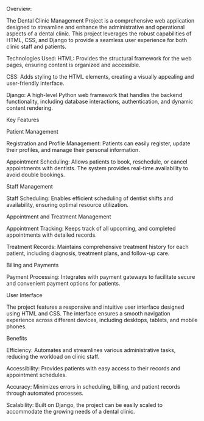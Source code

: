 Overview:

The Dental Clinic Management Project is a comprehensive web application designed to streamline and enhance the administrative and operational aspects of a dental clinic. This project leverages the robust capabilities of HTML, CSS, and Django to provide a seamless user experience for both clinic staff and patients.


Technologies Used:
HTML: Provides the structural framework for the web pages, ensuring content is organized and accessible.

CSS: Adds styling to the HTML elements, creating a visually appealing and user-friendly interface.

Django: A high-level Python web framework that handles the backend functionality, including database interactions, authentication, and dynamic content rendering.




Key Features

Patient Management

Registration and Profile Management: Patients can easily register, update their profiles, and manage their personal information.

Appointment Scheduling: Allows patients to book, reschedule, or cancel appointments with dentists. The system provides real-time availability to avoid double bookings.



Staff Management

Staff Scheduling: Enables efficient scheduling of dentist shifts and availability, ensuring optimal resource utilization.



Appointment and Treatment Management

Appointment Tracking: Keeps track of all upcoming, and completed appointments with detailed records.

Treatment Records: Maintains comprehensive treatment history for each patient, including diagnosis, treatment plans, and follow-up care.



Billing and Payments

Payment Processing: Integrates with payment gateways to facilitate secure and convenient payment options for patients.



User Interface

The project features a responsive and intuitive user interface designed using HTML and CSS. The interface ensures a smooth navigation experience across different devices, including desktops, tablets, and mobile phones.



Benefits

Efficiency: Automates and streamlines various administrative tasks, reducing the workload on clinic staff.

Accessibility: Provides patients with easy access to their records and appointment schedules.

Accuracy: Minimizes errors in scheduling, billing, and patient records through automated processes.

Scalability: Built on Django, the project can be easily scaled to accommodate the growing needs of a dental clinic.
